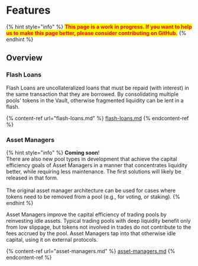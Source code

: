 # Features

{% hint style="info" %}
<mark style="color:red;">**This page is a work in progress. If you want to help us to make this page better, please consider contributing on GitHub.**</mark>
{% endhint %}

## Overview

### Flash Loans

Flash Loans are uncollateralized loans that must be repaid (with interest) in the same transaction that they are borrowed. By consolidating multiple pools' tokens in the Vault, otherwise fragmented liquidity can be lent in a flash.

{% content-ref url="flash-loans.md" %}
[flash-loans.md](flash-loans.md)
{% endcontent-ref %}

### Asset Managers

{% hint style="info" %}
**Coming soon**!\
There are also new pool types in development that achieve the capital efficiency goals of Asset Managers in a manner that concentrates liquidity better, while requiring less maintenance. The first solutions will likely be released in that form.\
\
The original asset manager architecture can be used for cases where tokens need to be removed from a pool (e.g., for voting, or staking).
{% endhint %}

Asset Managers improve the capital efficiency of trading pools by reinvesting idle assets. Typical trading pools with deep liquidity benefit only from low slippage, but tokens not involved in trades do not contribute to the fees accrued by the pool. Asset Managers tap into that otherwise idle capital, using it on external protocols.

{% content-ref url="asset-managers.md" %}
[asset-managers.md](asset-managers.md)
{% endcontent-ref %}
